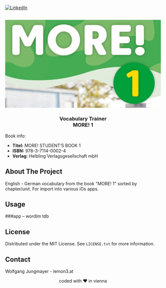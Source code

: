 <!-- PROJECT SHIELDS -->
[![LinkedIn][linkedin-shield]][linkedin-url]

<!-- PROJECT LOGO -->
<br />
<div align="center">
  <a href="https://github.com/lemon3/orfdl">
    <img src="https://raw.githubusercontent.com/lemon3/vocabulary/main/_assets/more!-1.jpg" alt="Logo" width="640" height="auto">
  </a>
  <h3 align="center">Vocabulary Trainer<br>
  MORE! 1</h3>
</div>

Book info:
* **Titel:** MORE! STUDENT’S BOOK 1
* **ISBN:**	978-3-7114-0002-4<br>
* **Verlag:**	Helbling Verlagsgesellschaft mbH<br>

## About The Project

English - German vocabulary from the book "MORE! 1" sorted by chapter/unit. For import into various iOs apps.

## Usage
###app – wordIm
tdb

## License
Distributed under the MIT License. See `LICENSE.txt` for more information.

<!-- CONTACT -->
## Contact
Wolfgang Jungmayer - lemon3.at

<div align="center">coded with ❤ in vienna</div>

<!-- MARKDOWN LINKS & IMAGES -->
[linkedin-shield]: https://img.shields.io/badge/-LinkedIn-black.svg?style=for-the-badge&logo=linkedin&colorB=555
[linkedin-url]: https://www.linkedin.com/in/wolfgangjungmayer/

